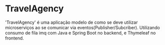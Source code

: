 # TravelAgency
'TravelAgency' é uma aplicação modelo de como se deve utilizar microserviços ao se comunicar via eventos(Publisher/Subcriber).
Utilizando consumo de fila imq com Java e Spring Boot no backend, e Thymeleaf no frontend.
